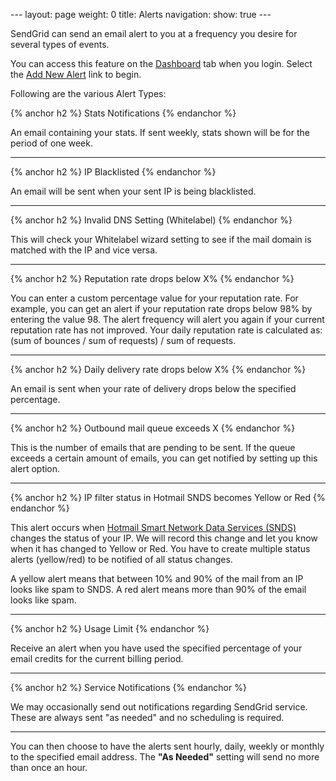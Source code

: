 --- layout: page weight: 0 title: Alerts navigation: show: true ---

SendGrid can send an email alert to you at a frequency you desire for
several types of events.

You can access this feature on the
[Dashboard](http://sendgrid.com/account/overview) tab when you login.
Select the [Add New Alert](http://sendgrid.com/alerts/add) link to
begin.

Following are the various Alert Types:

{% anchor h2 %} Stats Notifications {% endanchor %}

An email containing your stats. If sent weekly, stats shown will be for
the period of one week.

* * * * *

{% anchor h2 %} IP Blacklisted {% endanchor %}

An email will be sent when your sent IP is being blacklisted.

* * * * *

{% anchor h2 %} Invalid DNS Setting (Whitelabel) {% endanchor %}

This will check your Whitelabel wizard setting to see if the mail domain
is matched with the IP and vice versa.

* * * * *

{% anchor h2 %} Reputation rate drops below X% {% endanchor %}

You can enter a custom percentage value for your reputation rate. For
example, you can get an alert if your reputation rate drops below 98% by
entering the value 98. The alert frequency will alert you again if your
current reputation rate has not improved. Your daily reputation rate is
calculated as: (sum of bounces / sum of requests) / sum of requests.

* * * * *

{% anchor h2 %} Daily delivery rate drops below X% {% endanchor %}

An email is sent when your rate of delivery drops below the specified
percentage.

* * * * *

{% anchor h2 %} Outbound mail queue exceeds X {% endanchor %}

This is the number of emails that are pending to be sent. If the queue
exceeds a certain amount of emails, you can get notified by setting up
this alert option.

* * * * *

{% anchor h2 %} IP filter status in Hotmail SNDS becomes Yellow or Red
{% endanchor %}

This alert occurs when [Hotmail Smart Network Data Services
(SNDS)](https://postmaster.live.com/snds/) changes the status of your
IP. We will record this change and let you know when it has changed to
Yellow or Red. You have to create multiple status alerts (yellow/red) to
be notified of all status changes.

A yellow alert means that between 10% and 90% of the mail from an IP
looks like spam to SNDS. A red alert means more than 90% of the email
looks like spam.

* * * * *

{% anchor h2 %} Usage Limit {% endanchor %}

Receive an alert when you have used the specified percentage of your
email credits for the current billing period.

* * * * *

{% anchor h2 %} Service Notifications {% endanchor %}

We may occasionally send out notifications regarding SendGrid service.
These are always sent "as needed" and no scheduling is required.

* * * * *

You can then choose to have the alerts sent hourly, daily, weekly or
monthly to the specified email address. The **"As Needed"** setting will
send no more than once an hour.
